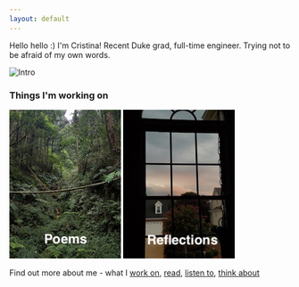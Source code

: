 ```yaml
---
layout: default
---
```


Hello hello :) I'm Cristina! Recent Duke grad, full-time engineer. Trying not to be afraid of my own words. <br>

![Intro](intropic.jpg)

### Things I'm working on 
[![Poems](poempic.jpg)](poems.html) [![Reflections](reflectpic.jpg)](reflections.html)



Find out more about me - what I [work on](https://www.linkedin.com/in/cristina-lai), [read](https://www.goodreads.com/user/show/88835000-cristina-lai), [listen to](https://open.spotify.com/user/boltzmannconstant?si=mUijI5z2QrmmoA-ZBzb3kw), [think about](https://twitter.com/cristinabridget) <br>







